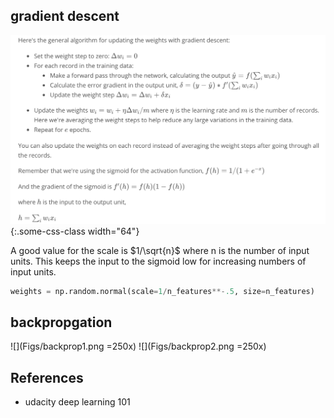 ## gradient descent
![](Figs/gradient_pseudo.png){:.some-css-class width="64"}

A good value for the scale is $1/\sqrt{n}$ where n is the number of input units. 
This keeps the input to the sigmoid low for increasing numbers of input units.
```python
weights = np.random.normal(scale=1/n_features**-.5, size=n_features)
```

## backpropgation
![](Figs/backprop1.png =250x)
![](Figs/backprop2.png =250x)


## References
* udacity deep learning 101
